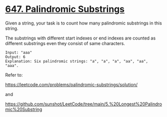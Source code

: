 # [647. Palindromic Substrings](https://leetcode.com/problems/palindromic-substrings/)

Given a string, your task is to count how many palindromic substrings in this string.

The substrings with different start indexes or end indexes are counted as different substrings even they consist of same characters.

```
Input: "aaa"
Output: 6
Explanation: Six palindromic strings: "a", "a", "a", "aa", "aa", "aaa".
```

Refer to:

https://leetcode.com/problems/palindromic-substrings/solution/

and

https://github.com/sunshot/LeetCode/tree/main/5.%20Longest%20Palindromic%20Substring